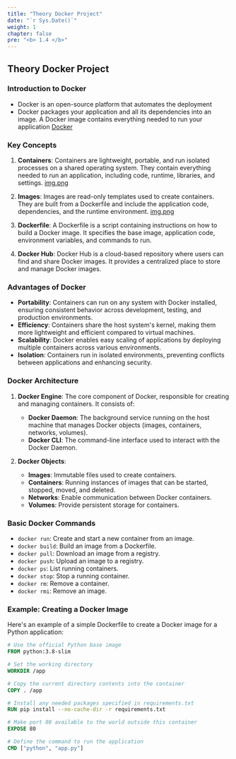 ```yaml
---
title: "Theory Docker Project"
date: "`r Sys.Date()`"
weight: 1
chapter: false
pre: "<b> 1.4 </b>"
---
```


## Theory Docker Project

### Introduction to Docker

- Docker is an open-source platform that automates the deployment
- Docker packages your application and all its dependencies into an image. A Docker image contains everything needed to run your application
 [Docker](../../../static/images/Docker/img.png)
 
### Key Concepts

1. **Containers**: Containers are lightweight, portable, and run isolated processes on a shared operating system. They contain everything needed to run an application, including code, runtime, libraries, and settings.
   [img.png](img.png)
2. **Images**: Images are read-only templates used to create containers. They are built from a Dockerfile and include the application code, dependencies, and the runtime environment.
   [img.png](img.png)
3. **Dockerfile**: A Dockerfile is a script containing instructions on how to build a Docker image. It specifies the base image, application code, environment variables, and commands to run.

4. **Docker Hub**: Docker Hub is a cloud-based repository where users can find and share Docker images. It provides a centralized place to store and manage Docker images.

### Advantages of Docker

- **Portability**: Containers can run on any system with Docker installed, ensuring consistent behavior across development, testing, and production environments.
- **Efficiency**: Containers share the host system's kernel, making them more lightweight and efficient compared to virtual machines.
- **Scalability**: Docker enables easy scaling of applications by deploying multiple containers across various environments.
- **Isolation**: Containers run in isolated environments, preventing conflicts between applications and enhancing security.

### Docker Architecture

1. **Docker Engine**: The core component of Docker, responsible for creating and managing containers. It consists of:
    - **Docker Daemon**: The background service running on the host machine that manages Docker objects (images, containers, networks, volumes).
    - **Docker CLI**: The command-line interface used to interact with the Docker Daemon.

2. **Docker Objects**:
    - **Images**: Immutable files used to create containers.
    - **Containers**: Running instances of images that can be started, stopped, moved, and deleted.
    - **Networks**: Enable communication between Docker containers.
    - **Volumes**: Provide persistent storage for containers.

### Basic Docker Commands

- `docker run`: Create and start a new container from an image.
- `docker build`: Build an image from a Dockerfile.
- `docker pull`: Download an image from a registry.
- `docker push`: Upload an image to a registry.
- `docker ps`: List running containers.
- `docker stop`: Stop a running container.
- `docker rm`: Remove a container.
- `docker rmi`: Remove an image.

### Example: Creating a Docker Image

Here's an example of a simple Dockerfile to create a Docker image for a Python application:

```dockerfile
# Use the official Python base image
FROM python:3.8-slim

# Set the working directory
WORKDIR /app

# Copy the current directory contents into the container
COPY . /app

# Install any needed packages specified in requirements.txt
RUN pip install --no-cache-dir -r requirements.txt

# Make port 80 available to the world outside this container
EXPOSE 80

# Define the command to run the application
CMD ["python", "app.py"]
